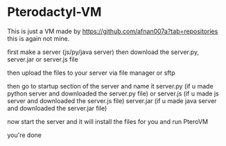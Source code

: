 # Pterodactyl-VM
This is just a VM made by https://github.com/afnan007a?tab=repositories this is again not mine.

first make a server (js/py/java server)
then download the server.py, server.jar or server.js file

then upload the files to your server via file manager or sftp

then go to startup section of the server and name it server.py (if u made python server and downloaded the server.py file) or server.js (if u made js server and downloaded the server.js file) server.jar (if u made java server and downloaded the server.jar file)

now start the server and it will install the files for you and run PteroVM

you're done
